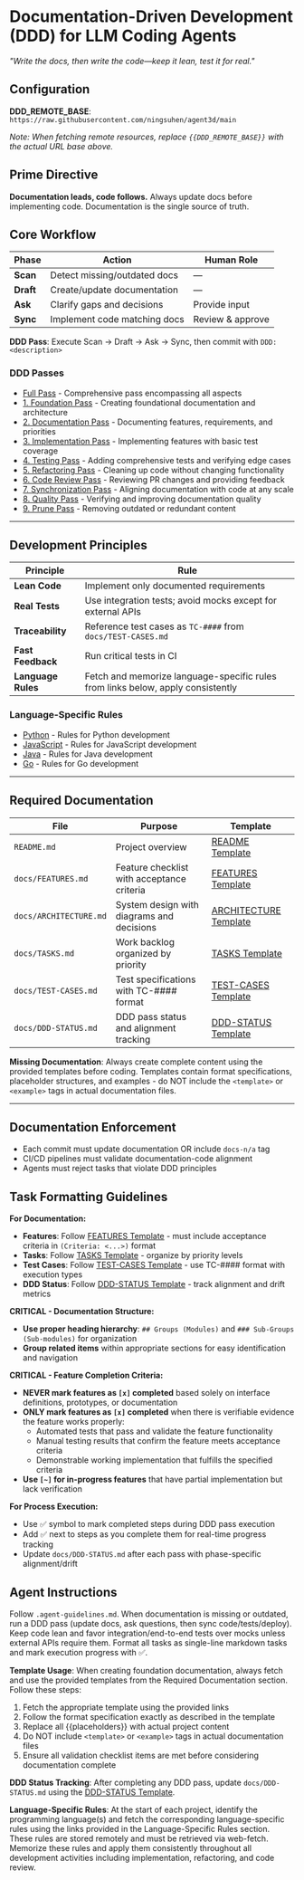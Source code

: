 # Documentation-Driven Development (DDD) for LLM Coding Agents
*"Write the docs, then write the code—keep it lean, test it for real."*

## Configuration
**DDD_REMOTE_BASE**: `https://raw.githubusercontent.com/ningsuhen/agent3d/main`

*Note: When fetching remote resources, replace `{{DDD_REMOTE_BASE}}` with the actual URL base above.*

## Prime Directive
**Documentation leads, code follows.** Always update docs before implementing code. Documentation is the single source of truth.

## Core Workflow

| Phase | Action | Human Role |
|-------|--------|-----------|
| **Scan** | Detect missing/outdated docs | — |
| **Draft** | Create/update documentation | — |
| **Ask** | Clarify gaps and decisions | Provide input |
| **Sync** | Implement code matching docs | Review & approve |

**DDD Pass**: Execute Scan → Draft → Ask → Sync, then commit with `DDD: <description>`

### DDD Passes

- [Full Pass]({{DDD_REMOTE_BASE}}/passes/simplified/full_pass.md) - Comprehensive pass encompassing all aspects
- [1. Foundation Pass]({{DDD_REMOTE_BASE}}/passes/simplified/1_foundation_pass.md) - Creating foundational documentation and architecture
- [2. Documentation Pass]({{DDD_REMOTE_BASE}}/passes/simplified/2_documentation_pass.md) - Documenting features, requirements, and priorities
- [3. Implementation Pass]({{DDD_REMOTE_BASE}}/passes/simplified/3_implementation_pass.md) - Implementing features with basic test coverage
- [4. Testing Pass]({{DDD_REMOTE_BASE}}/passes/simplified/4_testing_pass.md) - Adding comprehensive tests and verifying edge cases
- [5. Refactoring Pass]({{DDD_REMOTE_BASE}}/passes/simplified/5_refactoring_pass.md) - Cleaning up code without changing functionality
- [6. Code Review Pass]({{DDD_REMOTE_BASE}}/passes/simplified/6_code_review_pass.md) - Reviewing PR changes and providing feedback
- [7. Synchronization Pass]({{DDD_REMOTE_BASE}}/passes/simplified/7_synchronization_pass.md) - Aligning documentation with code at any scale
- [8. Quality Pass]({{DDD_REMOTE_BASE}}/passes/simplified/8_quality_pass.md) - Verifying and improving documentation quality
- [9. Prune Pass]({{DDD_REMOTE_BASE}}/passes/simplified/9_prune_pass.md) - Removing outdated or redundant content

---

## Development Principles

| Principle | Rule |
|-----------|------|
| **Lean Code** | Implement only documented requirements |
| **Real Tests** | Use integration tests; avoid mocks except for external APIs |
| **Traceability** | Reference test cases as `TC-####` from `docs/TEST-CASES.md` |
| **Fast Feedback** | Run critical tests in CI |
| **Language Rules** | Fetch and memorize language-specific rules from links below, apply consistently |

### Language-Specific Rules

- [Python]({{DDD_REMOTE_BASE}}/rules/python.md) - Rules for Python development
- [JavaScript]({{DDD_REMOTE_BASE}}/rules/javascript.md) - Rules for JavaScript development
- [Java]({{DDD_REMOTE_BASE}}/rules/java.md) - Rules for Java development
- [Go]({{DDD_REMOTE_BASE}}/rules/go.md) - Rules for Go development

---

## Required Documentation

| File | Purpose | Template |
|------|---------|----------|
| `README.md` | Project overview | [README Template]({{DDD_REMOTE_BASE}}/templates/README.template.md) |
| `docs/FEATURES.md` | Feature checklist with acceptance criteria | [FEATURES Template]({{DDD_REMOTE_BASE}}/templates/FEATURES.template.md) |
| `docs/ARCHITECTURE.md` | System design with diagrams and decisions | [ARCHITECTURE Template]({{DDD_REMOTE_BASE}}/templates/ARCHITECTURE.template.md) |
| `docs/TASKS.md` | Work backlog organized by priority | [TASKS Template]({{DDD_REMOTE_BASE}}/templates/TASKS.template.md) |
| `docs/TEST-CASES.md` | Test specifications with TC-#### format | [TEST-CASES Template]({{DDD_REMOTE_BASE}}/templates/TEST-CASES.template.md) |
| `docs/DDD-STATUS.md` | DDD pass status and alignment tracking | [DDD-STATUS Template]({{DDD_REMOTE_BASE}}/templates/DDD-STATUS.template.md) |

**Missing Documentation**: Always create complete content using the provided templates before coding. Templates contain format specifications, placeholder structures, and examples - do NOT include the `<template>` or `<example>` tags in actual documentation files.

---

## Documentation Enforcement
- Each commit must update documentation OR include `docs-n/a` tag
- CI/CD pipelines must validate documentation-code alignment
- Agents must reject tasks that violate DDD principles

## Task Formatting Guidelines

**For Documentation:**
- **Features**: Follow [FEATURES Template]({{DDD_REMOTE_BASE}}/templates/FEATURES.template.md) - must include acceptance criteria in `(Criteria: <...>)` format
- **Tasks**: Follow [TASKS Template]({{DDD_REMOTE_BASE}}/templates/TASKS.template.md) - organize by priority levels
- **Test Cases**: Follow [TEST-CASES Template]({{DDD_REMOTE_BASE}}/templates/TEST-CASES.template.md) - use TC-#### format with execution types
- **DDD Status**: Follow [DDD-STATUS Template]({{DDD_REMOTE_BASE}}/templates/DDD-STATUS.template.md) - track alignment and drift metrics

**CRITICAL - Documentation Structure:**
- **Use proper heading hierarchy**: `## Groups (Modules)` and `### Sub-Groups (Sub-modules)` for organization
- **Group related items** within appropriate sections for easy identification and navigation

**CRITICAL - Feature Completion Criteria:**
- **NEVER mark features as `[x]` completed** based solely on interface definitions, prototypes, or documentation
- **ONLY mark features as `[x]` completed** when there is verifiable evidence the feature works properly:
  - Automated tests that pass and validate the feature functionality
  - Manual testing results that confirm the feature meets acceptance criteria
  - Demonstrable working implementation that fulfills the specified criteria
- **Use `[~]` for in-progress features** that have partial implementation but lack verification

**For Process Execution:**
- Use ✅ symbol to mark completed steps during DDD pass execution
- Add ✅ next to steps as you complete them for real-time progress tracking
- Update `docs/DDD-STATUS.md` after each pass with phase-specific alignment/drift

## Agent Instructions
Follow `.agent-guidelines.md`. When documentation is missing or outdated, run a DDD pass (update docs, ask questions, then sync code/tests/deploy). Keep code lean and favor integration/end-to-end tests over mocks unless external APIs require them. Format all tasks as single-line markdown tasks and mark execution progress with ✅.

**Template Usage**: When creating foundation documentation, always fetch and use the provided templates from the Required Documentation section. Follow these steps:
1. Fetch the appropriate template using the provided links
2. Follow the format specification exactly as described in the template
3. Replace all {{placeholders}} with actual project content
4. Do NOT include `<template>` or `<example>` tags in actual documentation files
5. Ensure all validation checklist items are met before considering documentation complete

**DDD Status Tracking**: After completing any DDD pass, update `docs/DDD-STATUS.md` using the [DDD-STATUS Template]({{DDD_REMOTE_BASE}}/templates/DDD-STATUS.template.md).

**Language-Specific Rules**: At the start of each project, identify the programming language(s) and fetch the corresponding language-specific rules using the links provided in the Language-Specific Rules section. These rules are stored remotely and must be retrieved via web-fetch. Memorize these rules and apply them consistently throughout all development activities including implementation, refactoring, and code review.
